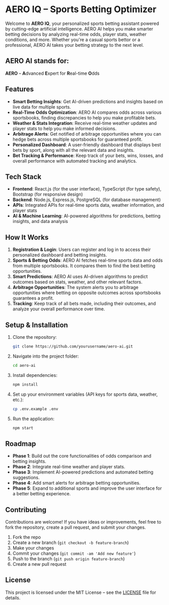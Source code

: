 # AERO IQ – Sports Betting Optimizer

Welcome to **AERO IQ**, your personalized sports betting assistant powered by cutting-edge artificial intelligence. AERO AI helps you make smarter betting decisions by analyzing real-time odds, player stats, weather conditions, and more. Whether you're a casual sports bettor or a professional, AERO AI takes your betting strategy to the next level.

## AERO AI stands for:
**AERO** – **A**dvanced **E**xpert for **R**eal-time **O**dds

## Features

- **Smart Betting Insights**: Get AI-driven predictions and insights based on live data for multiple sports.
- **Real-Time Odds Optimization**: AERO AI compares odds across various sportsbooks, finding discrepancies to help you make profitable bets.
- **Weather & Stats Integration**: Receive real-time weather updates and player stats to help you make informed decisions.
- **Arbitrage Alerts**: Get notified of arbitrage opportunities where you can hedge bets across multiple sportsbooks for guaranteed profit.
- **Personalized Dashboard**: A user-friendly dashboard that displays best bets by sport, along with all the relevant data and insights.
- **Bet Tracking & Performance**: Keep track of your bets, wins, losses, and overall performance with automated tracking and analytics.

## Tech Stack

- **Frontend**: React.js (for the user interface), TypeScript (for type safety), Bootstrap (for responsive design)
- **Backend**: Node.js, Express.js, PostgreSQL (for database management)
- **APIs**: Integrated APIs for real-time sports data, weather information, and player stats
- **AI & Machine Learning**: AI-powered algorithms for predictions, betting insights, and data analysis

## How It Works

1. **Registration & Login**: Users can register and log in to access their personalized dashboard and betting insights.
2. **Sports & Betting Odds**: AERO AI fetches real-time sports data and odds from multiple sportsbooks. It compares them to find the best betting opportunities.
3. **Smart Predictions**: AERO AI uses AI-driven algorithms to predict outcomes based on stats, weather, and other relevant factors.
4. **Arbitrage Opportunities**: The system alerts you to arbitrage opportunities where betting on opposite outcomes across sportsbooks guarantees a profit.
5. **Tracking**: Keep track of all bets made, including their outcomes, and analyze your overall performance over time.

## Setup & Installation

1. Clone the repository:
    ```bash
    git clone https://github.com/yourusername/aero-ai.git
    ```
2. Navigate into the project folder:
    ```bash
    cd aero-ai
    ```
3. Install dependencies:
    ```bash
    npm install
    ```
4. Set up your environment variables (API keys for sports data, weather, etc.):
    ```bash
    cp .env.example .env
    ```
5. Run the application:
    ```bash
    npm start
    ```

## Roadmap

- **Phase 1**: Build out the core functionalities of odds comparison and betting insights.
- **Phase 2**: Integrate real-time weather and player stats.
- **Phase 3**: Implement AI-powered predictions and automated betting suggestions.
- **Phase 4**: Add smart alerts for arbitrage betting opportunities.
- **Phase 5**: Expand to additional sports and improve the user interface for a better betting experience.

## Contributing

Contributions are welcome! If you have ideas or improvements, feel free to fork the repository, create a pull request, and submit your changes.

1. Fork the repo
2. Create a new branch (`git checkout -b feature-branch`)
3. Make your changes
4. Commit your changes (`git commit -am 'Add new feature'`)
5. Push to the branch (`git push origin feature-branch`)
6. Create a new pull request

## License

This project is licensed under the MIT License – see the [LICENSE](LICENSE) file for details.
